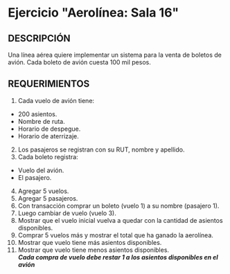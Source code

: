 # Ejercicio "Aerolínea: Sala 16"

## DESCRIPCIÓN
Una línea aérea quiere implementar un sistema para la venta de boletos de avión. Cada boleto de avión cuesta 100 mil pesos.

## REQUERIMIENTOS

1. Cada vuelo de avión tiene:    
  - 200 asientos.    
  - Nombre de ruta.    
  - Horario de despegue.    
  - Horario de aterrizaje.    
2. Los pasajeros se registran con su RUT, nombre y apellido.
3. Cada boleto registra:    
  - Vuelo del avión.    
  - El pasajero.    
4. Agregar 5 vuelos.
5. Agregar 5 pasajeros.    
6. Con transacción comprar un boleto (vuelo 1) a su nombre (pasajero 1).    
7. Luego cambiar de vuelo (vuelo 3).    
8. Mostrar que el vuelo inicial vuelva a quedar con la cantidad de asientos disponibles.    
9. Comprar 5 vuelos más y mostrar el total que ha ganado la aerolínea.    
10. Mostrar que vuelo tiene más asientos disponibles.    
11. Mostrar que vuelo tiene menos asientos disponibles.    
***Cada compra de vuelo debe restar 1 a los asientos disponibles en el avión***   
